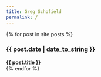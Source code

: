 ```yaml
---
title: Greg Schofield
permalink: /
---
```


{% for post in site.posts %}
<article>
  <h3>{{ post.date | date_to_string }}</h3>
  <a href="{{ post.url }}"><strong>{{ post.title }}</strong></a>
<article>
{% endfor %}

